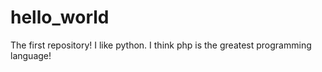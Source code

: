 # hello_world
The first repository!
I like python. I think php is the greatest programming language!
